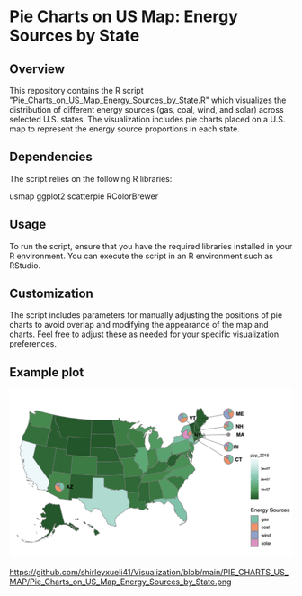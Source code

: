 # Pie Charts on US Map: Energy Sources by State
## Overview
This repository contains the R script "Pie_Charts_on_US_Map_Energy_Sources_by_State.R" which visualizes the distribution of different energy sources (gas, coal, wind, and solar) across selected U.S. states. The visualization includes pie charts placed on a U.S. map to represent the energy source proportions in each state.

## Dependencies
The script relies on the following R libraries:

usmap
ggplot2
scatterpie
RColorBrewer

## Usage
To run the script, ensure that you have the required libraries installed in your R environment. You can execute the script in an R environment such as RStudio.

## Customization
The script includes parameters for manually adjusting the positions of pie charts to avoid overlap and modifying the appearance of the map and charts. Feel free to adjust these as needed for your specific visualization preferences.

## Example plot
<img src="https://github.com/shirleyxueli41/Visualization/blob/main/PIE_CHARTS_US_MAP/Pie_Charts_on_US_Map_Energy_Sources_by_State.png">    


https://github.com/shirleyxueli41/Visualization/blob/main/PIE_CHARTS_US_MAP/Pie_Charts_on_US_Map_Energy_Sources_by_State.png
